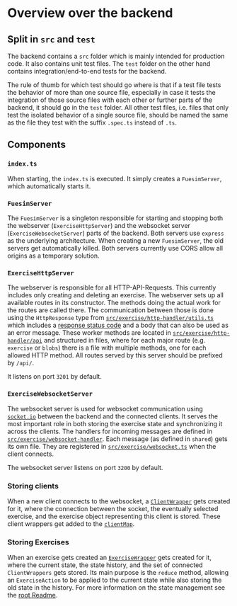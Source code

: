 # Overview over the backend

## Split in `src` and `test`

The backend contains a `src` folder which is mainly intended for production code. It also contains unit test files.
The `test` folder on the other hand contains integration/end-to-end tests for the backend.

The rule of thumb for which test should go where is that if a test file tests the behavior of more than one source file, especially in case it tests the integration of those source files with each other or further parts of the backend, it should go in the `test` folder.
All other test files, i.e. files that only test the isolated behavior of a single source file, should be named the same as the file they test with the suffix `.spec.ts` instead of `.ts`.

## Components

### `index.ts`

When starting, the `index.ts` is executed. It simply creates a `FuesimServer`, which automatically starts it.

### `FuesimServer`

The `FuesimServer` is a singleton responsible for starting and stopping both the webserver (`ExerciseHttpServer`) and the websocket server (`ExerciseWebsocketServer`) parts of the backend.
Both servers use `express` as the underlying architecture.
When creating a new `FuesimServer`, the old servers get automatically killed.
Both servers currently use CORS allow all origins as a temporary solution.

### `ExerciseHttpServer`

The webserver is responsible for all HTTP-API-Requests. This currently includes only creating and deleting an exercise.
The webserver sets up all available routes in its constructor. The methods doing the actual work for the routes are called there.
The communication between those is done using the `HttpResponse` type from [`src/exercise/http-handler/utils.ts`](src/exercise/http-handler/utils.ts) which includes a [response status code](https://developer.mozilla.org/en-US/docs/Web/HTTP/Status) and a body that can also be used as an error message.
These worker methods are located in [`src/exercise/http-handler/api`](src/exercise/http-handler/api) and structured in files, where for each major route (e.g. `exercise` or `blobs`) there is a file with multiple methods, one for each allowed HTTP method.
All routes served by this server should be prefixed by `/api/`.

It listens on port `3201` by default.

### `ExerciseWebsocketServer`

The websocket server is used for websocket communication using [`socket.io`](https://socket.io/) between the backend and the connected clients.
It serves the most important role in both storing the exercise state and synchronizing it across the clients.
The handlers for incoming messages are defined in [`src/exercise/websocket-handler`](src/exercise/websocket-handler). Each message (as defined in `shared`) gets its own file.
They are registered in [`src/exercise/websocket.ts`](src/exercise/websocket.ts) when the client connects.

The websocket server listens on port `3200` by default.

### Storing clients

When a new client connects to the websocket, a [`ClientWrapper`](src/exercise/client-wrapper.ts) gets created for it, where the connection between the socket, the eventually selected exercise, and the exercise object representing this client is stored.
These client wrappers get added to the [`clientMap`](src/exercise/client-map.ts).

### Storing Exercises

When an exercise gets created an [`ExerciseWrapper`](src/exercise/exercise-wrapper.ts) gets created for it, where the current state, the state history, and the set of connected `ClientWrappers` gets stored.
Its main purpose is the `reduce` method, allowing an `ExerciseAction` to be applied to the current state while also storing the old state in the history. For more information on the state management see the [root Readme](../README.md#state-management-and-synchronisation).
